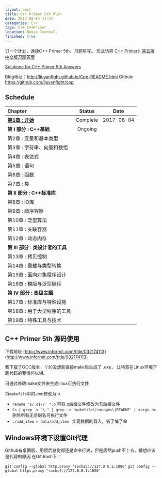 ```yaml
---
layout: post
title: C++ Primer 5th Plan
date: 2017-08-04 17:47
categories: C++ 
tags: C++ C++Primer
location: Nokia Townhall
finished: true
---
```



订一个计划，通读C++ Primer 5th，习题照写。
形式仿照
[C++ Primer》第五版中文版习题答案](https://github.com/huangmingchuan/Cpp_Primer_Answers)

[Solutions for C++ Primer 5th Answers](https://github.com/pezy/CppPrimer)

Blog地址：http://liuyanfight.github.io/Cpp-README.html
Github: https://github.com/liuyanfight/cpp

## Schedule

| Chapter                                  |  Status  |    Date    |
| :--------------------------------------- | :------: | :--------: |
| **[第1章 : 开始](http://blog.csdn.net/u014789266/article/details/76682677)** | Complete | 2017-08-04 |
| **第 I 部分 : C++基础**                       | Ongoing  |            |
| 第2章 : 变量和基本类型                            |          |            |
| 第3章 : 字符串、向量和数组                          |          |            |
| 第4章 : 表达式                                |          |            |
| 第5章 : 语句                                 |          |            |
| 第6章 : 函数                                 |          |            |
| 第7章 : 类                                  |          |            |
| **第 II 部分 : C++标准库**                     |          |            |
| 第8章 : IO库                                |          |            |
| 第9章 : 顺序容器                               |          |            |
| 第10章 : 泛型算法                              |          |            |
| 第11章 : 关联容器                              |          |            |
| 第12章 : 动态内存                              |          |            |
| **第 III 部分 : 类设计者的工具**                   |          |            |
| 第13章 : 拷贝控制                              |          |            |
| 第14章 : 重载与类型转换                           |          |            |
| 第15章 : 面向对象程序设计                          |          |            |
| 第16章 : 模版与泛型编程                           |          |            |
| **第 IV 部分 : 高级主题**                       |          |            |
| 第17章 : 标准库与特殊设施                          |          |            |
| 第18章 : 用于大型程序的工具                         |          |            |
| 第19章 : 特殊工具与技术                           |          |            |



## C++ Primer 5th 源码使用

下载地址 [http://www.informit.com/title/032174113](http://www.informit.com/title/032174113) 

我下载了GCC版本，丫的没想到直接make后生成了 .exe， 让特意在Linux环境下跑代码的我情何以堪。

可通过修改make文件来生成linux可执行文件

将`makefile`中的.exe修改为.o

- `rename 's/.o$//' *.o` 可将.o后缀文件修改为无后缀文件
- ``ls | grep -v "\." | grep -v 'makefile\|runpgms\|README' | xargs rm`` 删除所有无后缀名可执行文件
- `./add_item < data/add_item ` 实现数据的载入，省了编了 ​:smile:​

## Windows环境下设置Git代理
Github有桌面版，用惯后总觉得还是命令行爽，但是居然push不上去，猜想应该是代理的原因
在Git Bash下：

`git config --global http.proxy 'socks5://127.0.0.1:1080'`
`git config --global https.proxy 'socks5://127.0.0.1:1080'`